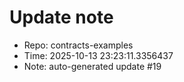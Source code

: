 ﻿# Update note
- Repo: contracts-examples
- Time: 2025-10-13 23:23:11.3356437
- Note: auto-generated update #19
